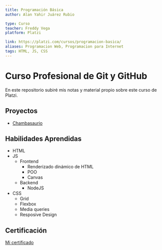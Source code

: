 ```yaml
---
title: Programación Básica 
author: Alan Yahir Juárez Rubio

type: Curso
teacher: Freddy Vega
platform: Platzi

link: https://platzi.com/cursos/programacion-basica/
aliases: Programacion Web, Programacion para Internet
tags: HTML, JS, CSS
---
```


# Curso Profesional de Git y GitHub

En este repositorio subiré mis notas y material propio sobre este curso de Platzi.

## Proyectos

- [Chambasaurio](./programas/job-extintion/README.md)

## Habilidades Aprendidas

- HTML
- JS
	- Frontend
		- Renderizado dinámico de HTML
		- POO
		- Canvas
    - Backend
		- NodeJS
- CSS
	- Grid
	- Flexbox
	- Media queries
	- Resposive Design

## Certificación

[Mi certificado](https://platzi.com/p/Alan_08/curso/3208-course/diploma/detalle/)
